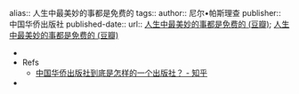 alias:: 人生中最美妙的事都是免费的 
tags:: 
author:: 尼尔•帕斯理查
publisher:: 中国华侨出版社
published-date:: 
url:: [人生中最美妙的事都是免费的 (豆瓣)](https://book.douban.com/subject/27067823/); [人生中最美妙的事都是免费的 (豆瓣)](https://book.douban.com/subject/10563327/)

-
- Refs
  - [中国华侨出版社到底是怎样的一个出版社？ - 知乎](https://www.zhihu.com/question/477627750)
-